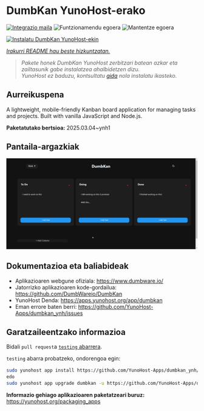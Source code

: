 <!--
Ohart ongi: README hau automatikoki sortu da <https://github.com/YunoHost/apps/tree/master/tools/readme_generator>ri esker
EZ editatu eskuz.
-->

# DumbKan YunoHost-erako

[![Integrazio maila](https://apps.yunohost.org/badge/integration/dumbkan)](https://ci-apps.yunohost.org/ci/apps/dumbkan/)
![Funtzionamendu egoera](https://apps.yunohost.org/badge/state/dumbkan)
![Mantentze egoera](https://apps.yunohost.org/badge/maintained/dumbkan)

[![Instalatu DumbKan YunoHost-ekin](https://install-app.yunohost.org/install-with-yunohost.svg)](https://install-app.yunohost.org/?app=dumbkan)

*[Irakurri README hau beste hizkuntzatan.](./ALL_README.md)*

> *Pakete honek DumbKan YunoHost zerbitzari batean azkar eta zailtasunik gabe instalatzea ahalbidetzen dizu.*  
> *YunoHost ez baduzu, kontsultatu [gida](https://yunohost.org/install) nola instalatu ikasteko.*

## Aurreikuspena

A lightweight, mobile-friendly Kanban board application for managing tasks and projects. Built with vanilla JavaScript and Node.js.


**Paketatutako bertsioa:** 2025.03.04~ynh1

## Pantaila-argazkiak

![DumbKan(r)en pantaila-argazkia](./doc/screenshots/screenshot.png)

## Dokumentazioa eta baliabideak

- Aplikazioaren webgune ofiziala: <https://www.dumbware.io/>
- Jatorrizko aplikazioaren kode-gordailua: <https://github.com/DumbWareio/DumbKan>
- YunoHost Denda: <https://apps.yunohost.org/app/dumbkan>
- Eman errore baten berri: <https://github.com/YunoHost-Apps/dumbkan_ynh/issues>

## Garatzaileentzako informazioa

Bidali `pull request`a [`testing` abarrera](https://github.com/YunoHost-Apps/dumbkan_ynh/tree/testing).

`testing` abarra probatzeko, ondorengoa egin:

```bash
sudo yunohost app install https://github.com/YunoHost-Apps/dumbkan_ynh/tree/testing --debug
edo
sudo yunohost app upgrade dumbkan -u https://github.com/YunoHost-Apps/dumbkan_ynh/tree/testing --debug
```

**Informazio gehiago aplikazioaren paketatzeari buruz:** <https://yunohost.org/packaging_apps>
